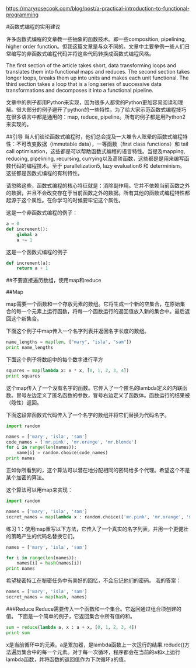 https://maryrosecook.com/blog/post/a-practical-introduction-to-functional-programming

#函数式编程的实用建议

许多函数式编程的文章教一些抽象的函数技术。即一些composition, pipelining, higher order function。但我这篇文章是与众不同的。文章中主要举例一些人们日常编写的非函数式编程代码并将这些代码转换成函数式编程风格。

The first section of the article takes short, data transforming loops and translates them into functional maps and reduces. The second section takes longer loops, breaks them up into units and makes each unit functional. The third section takes a loop that is a long series of successive data transformations and decomposes it into a functional pipeline.

文章中的例子都用Python来实现，因为很多人都觉的Python更加容易阅读和理解。很大部分的例子避开了python的一些特性，为了给大家示范函数式编程技巧在很多语言中都是通用的：map, reduce, pipeline。所有的例子都是用Python2来实现的。

##引导
当人们谈论函数式编程时，他们总会提及一大堆令人眩晕的函数式编程特性：不可改变数据（immutable data），一等函数（first class functions）和 tail call optimisation，这些都是可以帮助函数式编程的语言特性。当提及mapping, reducing, pipelining, recursing, currying以及高阶函数，这些都是是用来编写函数代码的编程技术。至于
parallelization5, lazy evaluation6 和 determinism。这些都是函数式编程的有利特性。

请忽略这些，函数式编程的核心特征就是：消除副作用。它并不依赖当前函数之外的数据，并且不会改变存在于当前函数之外的数据。所有其他的函数式编程特性都起源于这个属性。在你学习的时候要牢记这个属性。

这是一个非函数式编程的例子：
```py
a = 0
def increment():
    global a
    a += 1
```

这是一个函数式编程的例子
```py
def increment(a):
    return a + 1
```
##不要直接遍历数组，使用map和reduce

##Map

map需要一个函数和一个存放元素的数组。它将生成一个新的空集合，在原始集合的每一个元素上运行函数，将每一个函数运行的返回值放入新的集合中。最后返回这个新集合。

下面这个例子中map传入一个名字列表并返回名字长度的数组。
```py
name_lengths = map(len, ["mary", "isla", "sam"])
print name_lengths
```

下面这个例子将数组中的每个数字进行平方
```py
squares = map(lambda x: x * x, [0, 1, 2, 3, 4])
print squares
```
这个map传入了一个没有名字的函数。它传入了一个匿名的lambda定义的内联函数。冒号左边定义了匿名函数的参数，冒号右边定义了函数体。函数运行的结果被（隐性）返回。

下面这段非函数式代码传入了一个名字的数组并将它们替换为代码名字。

```py
import random

names = ['mary', 'isla', 'sam']
code_names = ['mr.pink', 'mr.orange', 'mr.blonde']
for i in range(len(names)):
    name[i] = random.choice(code_names)
print names
```
正如你所看到的，这个算法可以潜在地分配相同的密码给多个代理。希望这个不是某个加密的算法。

这个算法可以用map来实现：

```py
import random

names = ['mary', 'isla', 'sam']
secret_names = map(lambda x : random.choice(['mr.pink', 'mr.orange', 'mr.blonde']), names)
```

练习 1：使用map重写以下方法，它传入了一个真实的名字列表，并用一个更健壮的策略产生的代码名替换它们。

```py
names = ['mary', 'isla', 'sam']

for i in range(len(names)):
    names[i] = hash(names[i])
print names
```
希望秘密特工在秘密任务中有美好的回忆，不会忘记他们的密码。
我的答案：
```py
names = ['mary', 'isla', 'sam']
secret_names = map(hash, names)
```

###Reduce
Reduce需要传入一个函数和一个集合。它返回通过组合项创建的值。
下面是一个简单的例子，它返回集合中所有值的和。
```py
sum = reduce(lambda a, x : a + x, [0, 1, 2, 3, 4])
print sum
```
x是当前循环中的元素。a是累加器，是lambda函数上一次运行的结果.redude()方法遍历集合中的每一个元素。对于每一次循环，程序都会在当前的a和x上运行lambda函数，并将函数的返回值作为下次循环a的值。






























